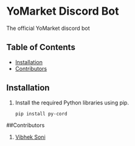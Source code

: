 # YoMarket Discord Bot
 The official YoMarket discord bot

## Table of Contents

- [Installation](#installation)
- [Contributors](#Contributors)

## Installation
1. Install the required Python libraries using pip.

   ```bash
   pip install py-cord
   ```
##Contributors
1. [Vibhek Soni](https://github.com/vibheksoni)
